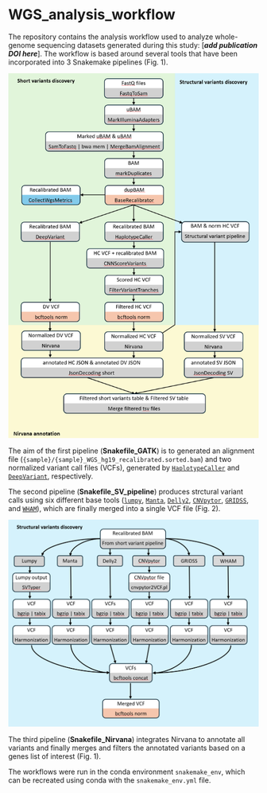 # WGS_analysis_workflow

The repository contains the analysis workflow used to analyze whole-genome sequencing datasets generated during this study: [**<em>add publication DOI here</em>**].
The workflow is based around several tools that have been incorporated into 3 Snakemake pipelines (Fig. 1).


<img src="/Figure_1_github.png" alt="Fig. 1: WGS analysis workflow overview" width="800"/>

The aim of the first pipeline (**Snakefile_GATK**) is to generated an alignment file (<code>{sample}/{sample}_WGS_hg19_recalibrated.sorted.bam</code>) and two normalized variant call files (VCFs), generated by <code>[HaplotypeCaller](https://gatk.broadinstitute.org/hc/en-us/articles/21905025322523-HaplotypeCaller)</code> and <code>[DeepVariant](https://github.com/google/deepvariant)</code>, respectively.

The second pipeline (**Snakefile_SV_pipeline**) produces strctural variant calls using six different base tools (<code>[lumpy](https://github.com/arq5x/lumpy-sv)</code>, <code>[Manta](https://github.com/Illumina/manta)</code>, <code>[Delly2](https://github.com/dellytools/delly)</code>, <code>[CNVpytor](https://github.com/abyzovlab/CNVpytor)</code>, <code>[GRIDSS](https://github.com/PapenfussLab/gridss)</code>, and <code>[WHAM](https://github.com/zeeev/wham)</code>), which are finally merged into a single VCF file (Fig. 2).


<img src="/Figure_2_github.png" alt="Fig. 2: Structural variants discovery workflow" width="800"/>


The third pipeline (**Snakefile_Nirvana**) integrates Nirvana to annotate all variants and finally merges and filters the annotated variants based on a genes list of interest (Fig. 1).

The workflows were run in the conda environment <code>snakemake_env</code>, which can be recreated using conda with the <code>snakemake_env.yml</code> file.
